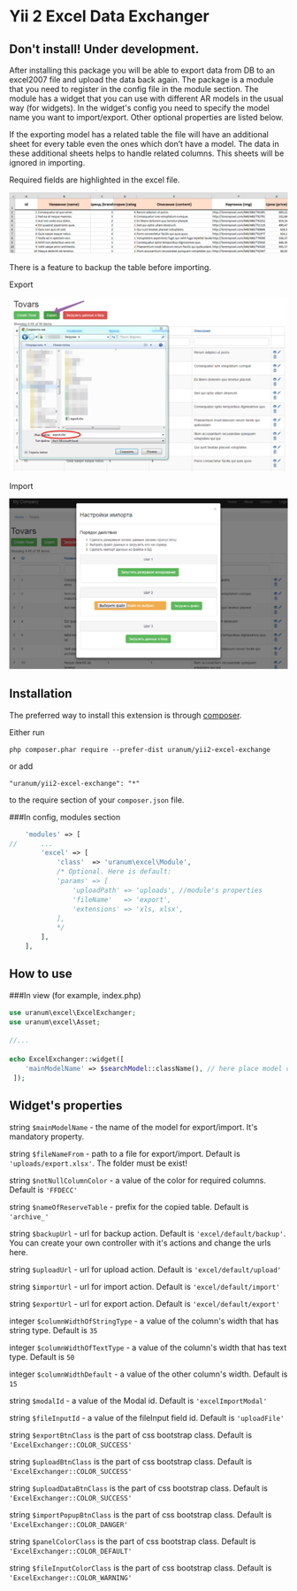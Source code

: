 # Yii 2 Excel Data Exchanger

## Don't install! Under development.

After installing this package you will be able to export data from DB to an excel2007 file and upload the data back again. 
The package is a module that you need to register in the config file in the module section. 
The module has a widget that you can use with different AR models in the usual way (for widgets). 
In the widget's config you need to specify the model name you want to import/export. Other optional properties are listed below.

If the exporting model has a related table the file will have an additional sheet for every table even the ones which don’t have a model. 
The data in these additional sheets helps to handle related columns. This sheets will be ignored in importing.

Required fields are highlighted in the excel file.

![Required fields](https://github.com/uranum/yii2-excel-exchange/blob/master/docs/img/xls_file.png)

There is a feature to backup the table before importing.

Export

![Export](https://github.com/uranum/yii2-excel-exchange/blob/master/docs/img/export.png)

Import

![Import](https://github.com/uranum/yii2-excel-exchange/blob/master/docs/img/import.png)


## Installation

The preferred way to install this extension is through [composer](http://getcomposer.org/download/).

Either run

```
php composer.phar require --prefer-dist uranum/yii2-excel-exchange
```

or add

```
"uranum/yii2-excel-exchange": "*"
```

to the require section of your `composer.json` file.

###In config, modules section
```php
	'modules' => [
//      ...
		'excel' => [
			'class'  => 'uranum\excel\Module',
			/* Optional. Here is default:
			'params' => [
				'uploadPath' => 'uploads', //module's properties
				'fileName'   => 'export',
				'extensions' => 'xls, xlsx',
			],
			*/
		],
	],
```

How to use
----------

###In view (for example, index.php)
```php
use uranum\excel\ExcelExchanger;
use uranum\excel\Asset;

//...

echo ExcelExchanger::widget([
	'mainModelName' => $searchModel::className(), // here place model class name
 ]);
```


Widget's properties
-------------------

string `$mainModelName` - the name of the model for export/import. It's mandatory property.

string `$fileNameFrom` - path to a file for export/import. Default is `'uploads/export.xlsx'`. The folder must be exist!

string `$notNullColumnColor` - a value of the color for required columns. Default is `'FFDECC'`

string `$nameOfReserveTable` - prefix for the copied table. Default is `'archive_'`

string `$backupUrl` - url for backup action. Default is `'excel/default/backup'`. You can create your own controller with it's actions and change the urls here.

string `$uploadUrl` - url for upload action. Default is `'excel/default/upload'`

string `$importUrl` - url for import action. Default is `'excel/default/import'`

string `$exportUrl` - url for export action. Default is `'excel/default/export'`

integer `$columnWidthOfStringType` - a value of the column's width that has string type. Default is `35`

integer `$columnWidthOfTextType` - a value of the column's width that has text type. Default is `50`

integer `$columnWidthDefault` - a value of the other column's width. Default is `15`

string `$modalId` - a value of the Modal id. Default is `'excelImportModal'`

string `$fileInputId` - a value of the fileInput field id. Default is `'uploadFile'`

string `$exportBtnClass` is the part of css bootstrap class. Default is `'ExcelExchanger::COLOR_SUCCESS'`

string `$uploadBtnClass` is the part of css bootstrap class. Default is `'ExcelExchanger::COLOR_SUCCESS'`

string `$uploadDataBtnClass` is the part of css bootstrap class. Default is `'ExcelExchanger::COLOR_SUCCESS'`

string `$importPopupBtnClass` is the part of css bootstrap class. Default is `'ExcelExchanger::COLOR_DANGER'`

string `$panelColorClass` is the part of css bootstrap class. Default is `'ExcelExchanger::COLOR_DEFAULT'`

string `$fileInputColorClass` is the part of css bootstrap class. Default is `'ExcelExchanger::COLOR_WARNING'`
